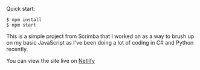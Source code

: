 Quick start:

```
$ npm install
$ npm start
```

This is a simple project from Scrimba that I worked on as a way to brush up on my basic JavaScript as I've been doing a lot of coding in C# and Python recently.

You can view the site live on [Netlify](https://classy-brioche-33e043.netlify.app/)

